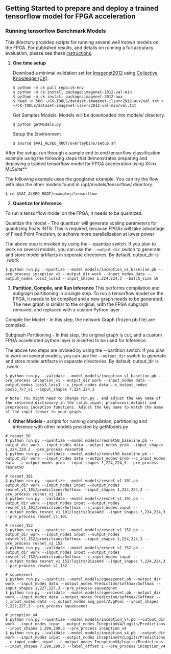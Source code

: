 ## Getting Started to prepare and deploy a trained tensorflow model for FPGA acceleration

### Running tensorflow Benchmark Models
This directory provides scripts for running several well known models on the FPGA.
For published results, and details on running a full accuracy evaluation, please see these [instructions](Benchmark_README.md).

1. **One time setup**

   Download a minimal validation set for [Imagenet2012](http://www.image-net.org/challenges/LSVRC/2012) using [Collective Knowledge (CK)](https://github.com/ctuning).

   ```
   $ python -m ck pull repo:ck-env
   $ python -m ck install package:imagenet-2012-val-min
   $ python -m ck install package:imagenet-2012-aux
   $ head -n 500 ~/CK-TOOLS/dataset-imagenet-ilsvrc2012-aux/val.txt > ~/CK-TOOLS/dataset-imagenet-ilsvrc2012-val-min/val.txt
   ```

   Get Samples Models. Models will be downloaded into models/ directory.

   ```
   $ python getModels.py
   ```

   Setup the Environment

   ```
   $ source $VAI_ALVEO_ROOT/overlaybins/setup.sh
   ```

After the setup, run through a sample end to end tensorflow classification example using the following steps that demonstrates preparing and deploying a trained tensorflow model for FPGA acceleration using Xilinx MLSuite**

  The following example uses the googlenet example. You can try the flow with also the other models found in /opt/models/tensorflow/ directory.

  ```
  $ cd $VAI_ALVEO_ROOT/examples/tensorflow
  ```

2. **Quantize for inference**

  To run a tensorflow model on the FPGA, it needs to be quantized.

  Quantize the model - The quantizer will generate scaling parameters for quantizing floats INT8. This is required, because FPGAs will take advantage of Fixed Point Precision, to achieve more parallelization at lower power

  The above step is invoked by using the --quantize switch. If you plan to work on several models, you can use the `--output_dir` switch to generate and store model artifacts in seperate directories. By default, output_dir is ./work

  ```
  $ python run.py --quantize --model models/inception_v1_baseline.pb --pre_process inception_v1 --output_dir work --input_nodes data --output_nodes loss3_loss3 --input_shapes 1,224,224,3 --batch_size 16
  ```

3. **Partition, Compile, and Run Inference**
  This performs compilation and subgraph partitioning in a single step. To run a tensorflow model on the FPGA, it needs to be compiled and a new graph needs to be generated. The new graph is similar to the original, with the FPGA subgraph removed, and replaced with a custom Python layer.

  Compile the Model - In this step, the network Graph (frozen pb file) are compiled.

  Subgraph Partitioning - In this step, the original graph is cut, and a custom FPGA accelerated python layer is inserted to be used for Inference.

  The above two steps are invoked by using the --partition switch. If you plan to work on several models, you can use the `--output_dir` switch to generate and store model artifacts in seperate directories. By default, output_dir is ./work

  ```
  $ python run.py --validate --model models/inception_v1_baseline.pb --pre_process inception_v1 --output_dir work --input_nodes data --output_nodes loss3_loss3 --c_input_nodes data --c_output_nodes pool5_7x7_s1 --input_shapes ?,224,224,3

  # Note: You might need to change run.py , and adjust the key name of the returned dictionary in the calib_input, preprocess_default and preprocess_inception functions. Adjust the key name to match the name of the input tensor to your graph.

  ```


 4. **Other Models** - scripts for running compilation, partitioning and inference with other models provided by getModels.py

  ```
  # resnet_50
  $ python run.py --quantize --model models/resnet50_baseline.pb --output_dir work --input_nodes data --output_nodes prob --input_shapes 1,224,224,3 --pre_process resnet50
  $ python run.py --validate --model models/resnet50_baseline.pb --output_dir work --input_nodes data --output_nodes prob --c_input_nodes data --c_output_nodes prob --input_shapes ?,224,224,3 --pre_process resnet50

  # resnet_101
  $ python run.py --quantize --model models/resnet_v1_101.pb --output_dir work --input_nodes input --output_nodes resnet_v1_101/predictions/Softmax --input_shapes 1,224,224,3 --pre_process resnet_v1_101
  $ python run.py --validate --model models/resnet_v1_101.pb --output_dir work --input_nodes input --output_nodes resnet_v1_101/predictions/Softmax --c_input_nodes input --c_output_nodes resnet_v1_101/logits/BiasAdd --input_shapes ?,224,224,3 --pre_process resnet_v1_101

  # resnet_152
  $ python run.py --quantize --model models/resnet_v1_152.pb --output_dir work --input_nodes input --output_nodes resnet_v1_152/predictions/Softmax --input_shapes 1,224,224,3 --pre_process resnet_v1_152
  $ python run.py --validate --model models/resnet_v1_152.pb --output_dir work --input_nodes input --output_nodes resnet_v1_152/predictions/Softmax --c_input_nodes input --c_output_nodes resnet_v1_152/logits/BiasAdd --input_shapes ?,224,224,3 --pre_process resnet_v1_152

  # squeezenet
  $ python run.py --quantize --model models/squeezenet.pb --output_dir work --input_nodes data --output_nodes Prediction/softmax/Softmax --input_shapes 1,227,227,3 --pre_process squeezenet
  $ python run.py --validate --model models/squeezenet.pb --output_dir work --input_nodes data --output_nodes Prediction/softmax/Softmax --c_input_nodes data --c_output_nodes avg_pool/AvgPool --input_shapes ?,227,227,3 --pre_process squeezenet

  # inception_v4
  $ python run.py --quantize --model models/inception_v4.pb --output_dir work --input_nodes input --output_nodes InceptionV4/Logits/Predictions --input_shapes 1,299,299,3 --pre_process inception_v4
  $ python run.py --validate --model models/inception_v4.pb --output_dir work --input_nodes input --output_nodes InceptionV4/Logits/Predictions --c_input_nodes input --c_output_nodes InceptionV4/Logits/Predictions --input_shapes ?,299,299,3 --label_offset 1 --pre_process inception_v4
  ```
